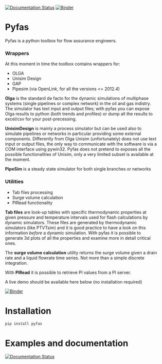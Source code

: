 [![Documentation Status](https://readthedocs.org/projects/pyfas/badge/?version=latest)](http://pyfas.readthedocs.io/en/latest/?badge=latest)
[![Binder](http://mybinder.org/badge.svg)](http://mybinder.org:/repo/gpagliuca/pyfas)

# Pyfas

Pyfas is a python toolbox for flow assurance engineers.

### Wrappers
At this moment in time the toolbox contains wrappers for:

* OLGA 
* Unisim Design
* GAP 
* Pipesim (via OpenLink, for all the versions <= 2012.4)

**Olga** is the standard de facto for the dynamic simulations of multiphase
systems (single pipelines or complex network) in the oil and gas indistry. The
simulator has text input and output files; with pyfas you can expose Olga
results to python (both trends and profiles) or dump all the results to excel/csv
for your post-precessing.

**UnisimDesign** is mainly a process simulator but can be used also to simulate
pipelines or networks in particular providing some external components.
Differently from Olga Unisim (unfortunately) does not use text input or
output files, the only way to communicate with the software is via a COM interface
using pywin32.  Pyfas does not pretend to exposes all the possible
functionalities of Unisim, only a very limited subset is available at the
moment.

**PipeSim** is a steady state simulator for both single branches or networks

### Utilities

* Tab files processing
* Surge volume calculation
* PIRead functionality

**Tab files** are look-up tables with specific thermodynamic properties at
given pressure and temperature intervals used for flash calculations by dynamic
simulators. These files are generated by thermodynamic simulators (like
PTVTsim) and it is good practice to have a look on this information *before*
a dynamic simulation. With pyfas it is possible to generate 3d plots of all the
properties and examine more in detail critical ones. 

The **surge volume calculation** utility returns the surge volume given a drain
rate and a liquid flowrate time series. Not more than a simple discrete
integration.

With **PIRead** it is possible to retrieve PI values from a PI server.

A live demo should be available here below (no installation required)

[![Binder](http://mybinder.org/badge.svg)](http://mybinder.org:/repo/gpagliuca/pyfas)

# Installation 
`pip install pyfas`

# Examples and documentation

[![Documentation Status](https://readthedocs.org/projects/pyfas/badge/?version=latest)](http://pyfas.readthedocs.io/en/latest/?badge=latest)
